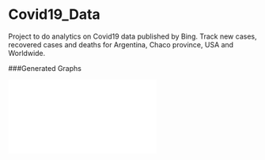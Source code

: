 # Covid19_Data
Project to do analytics on Covid19 data published by Bing.
Track new cases, recovered cases and deaths for Argentina, Chaco province, USA and Worldwide.

###Generated Graphs

![](OfficialGraph/Charts.pdf)
